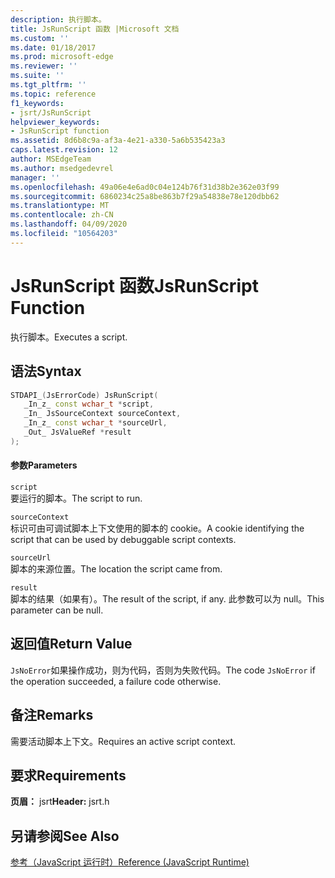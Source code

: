 ```yaml
---
description: 执行脚本。
title: JsRunScript 函数 |Microsoft 文档
ms.custom: ''
ms.date: 01/18/2017
ms.prod: microsoft-edge
ms.reviewer: ''
ms.suite: ''
ms.tgt_pltfrm: ''
ms.topic: reference
f1_keywords:
- jsrt/JsRunScript
helpviewer_keywords:
- JsRunScript function
ms.assetid: 8d6b8c9a-af3a-4e21-a330-5a6b535423a3
caps.latest.revision: 12
author: MSEdgeTeam
ms.author: msedgedevrel
manager: ''
ms.openlocfilehash: 49a06e4e6ad0c04e124b76f31d38b2e362e03f99
ms.sourcegitcommit: 6860234c25a8be863b7f29a54838e78e120dbb62
ms.translationtype: MT
ms.contentlocale: zh-CN
ms.lasthandoff: 04/09/2020
ms.locfileid: "10564203"
---
```

# <span data-ttu-id="f3403-103">JsRunScript 函数</span><span class="sxs-lookup"><span data-stu-id="f3403-103">JsRunScript Function</span></span>
<span data-ttu-id="f3403-104">执行脚本。</span><span class="sxs-lookup"><span data-stu-id="f3403-104">Executes a script.</span></span>  
  
## <span data-ttu-id="f3403-105">语法</span><span class="sxs-lookup"><span data-stu-id="f3403-105">Syntax</span></span>  
  
```cpp  
STDAPI_(JsErrorCode) JsRunScript(  
   _In_z_ const wchar_t *script,  
   _In_ JsSourceContext sourceContext,  
   _In_z_ const wchar_t *sourceUrl,  
   _Out_ JsValueRef *result  
);  
```  
  
#### <span data-ttu-id="f3403-106">参数</span><span class="sxs-lookup"><span data-stu-id="f3403-106">Parameters</span></span>  
 `script`  
 <span data-ttu-id="f3403-107">要运行的脚本。</span><span class="sxs-lookup"><span data-stu-id="f3403-107">The script to run.</span></span>  
  
 `sourceContext`  
 <span data-ttu-id="f3403-108">标识可由可调试脚本上下文使用的脚本的 cookie。</span><span class="sxs-lookup"><span data-stu-id="f3403-108">A cookie identifying the script that can be used by debuggable script contexts.</span></span>  
  
 `sourceUrl`  
 <span data-ttu-id="f3403-109">脚本的来源位置。</span><span class="sxs-lookup"><span data-stu-id="f3403-109">The location the script came from.</span></span>  
  
 `result`  
 <span data-ttu-id="f3403-110">脚本的结果（如果有）。</span><span class="sxs-lookup"><span data-stu-id="f3403-110">The result of the script, if any.</span></span> <span data-ttu-id="f3403-111">此参数可以为 null。</span><span class="sxs-lookup"><span data-stu-id="f3403-111">This parameter can be null.</span></span>  
  
## <span data-ttu-id="f3403-112">返回值</span><span class="sxs-lookup"><span data-stu-id="f3403-112">Return Value</span></span>  
 <span data-ttu-id="f3403-113">`JsNoError`如果操作成功，则为代码，否则为失败代码。</span><span class="sxs-lookup"><span data-stu-id="f3403-113">The code `JsNoError` if the operation succeeded, a failure code otherwise.</span></span>  
  
## <span data-ttu-id="f3403-114">备注</span><span class="sxs-lookup"><span data-stu-id="f3403-114">Remarks</span></span>  
 <span data-ttu-id="f3403-115">需要活动脚本上下文。</span><span class="sxs-lookup"><span data-stu-id="f3403-115">Requires an active script context.</span></span>  
  
## <span data-ttu-id="f3403-116">要求</span><span class="sxs-lookup"><span data-stu-id="f3403-116">Requirements</span></span>  
 <span data-ttu-id="f3403-117">**页眉：** jsrt</span><span class="sxs-lookup"><span data-stu-id="f3403-117">**Header:** jsrt.h</span></span>  
  
## <span data-ttu-id="f3403-118">另请参阅</span><span class="sxs-lookup"><span data-stu-id="f3403-118">See Also</span></span>  
 [<span data-ttu-id="f3403-119">参考（JavaScript 运行时）</span><span class="sxs-lookup"><span data-stu-id="f3403-119">Reference (JavaScript Runtime)</span></span>](../chakra-hosting/reference-javascript-runtime.md)